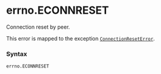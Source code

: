 # errno.ECONNRESET

Connection reset by peer.

This error is mapped to the exception [`ConnectionResetError`](../../exceptions/ConnectionResetError.md).

### Syntax

```python
errno.ECONNRESET
```
